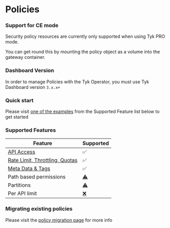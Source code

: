 # Policies

### Support for CE mode
Security policy resources are currently only supported when using Tyk PRO mode.

You can get round this by mounting the policy object as a volume into the gateway container.

### Dashboard Version

In order to manage Policies with the Tyk Operator, you must use Tyk Dashboard version `3.x.x+`

### Quick start

Please visit [one of the examples](./policies/api_access.md) from the Supported Feature list below to get started

### Supported Features

| Feature  | Supported |
| ----------- | --------- |
| [API Access](./policies/api_access.md) | ✅ |
| [Rate Limit, Throttling, Quotas](./policies/ratelimit.md) | ✅ |
| [Meta Data & Tags](./policies/metadata_tags.md) | ✅ |
| Path based permissions | [⚠️](# "Requires testing") |
| Partitions | [⚠️](# "Requires testing") |
| Per API limit | [❌](https://github.com/TykTechnologies/tyk-operator/issues/66) |


### Migrating existing policies

Please visit the [policy migration page](./policies/migration.md) for more info
